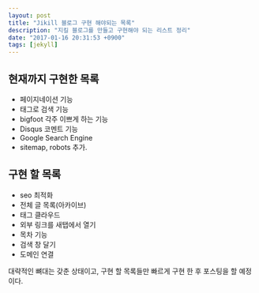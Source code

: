 ```yaml
---
layout: post
title: "Jikill 블로그 구현 해야되는 목록"
description: "지킬 블로그를 만들고 구현해야 되는 리스트 정리"
date: "2017-01-16 20:31:53 +0900"
tags: [jekyll]
---
```


## 현재까지 구현한 목록
- 페이지네이션 기능
- 태그로 검색 기능
- bigfoot 각주 이쁘게 하는 기능
- Disqus 코멘트 기능
- Google Search Engine
- sitemap, robots 추가.

## 구현 할 목록
- seo 최적화
- 전체 글 목록(아카이브)
- 태그 클라우드
- 외부 링크를 새탭에서 열기
- 목차 기능
- 검색 창 달기
- 도메인 연결

대략적인 뼈대는 갖춘 상태이고, 구현 할 목록들만 빠르게 구현 한 후 포스팅을 할 예정이다.
